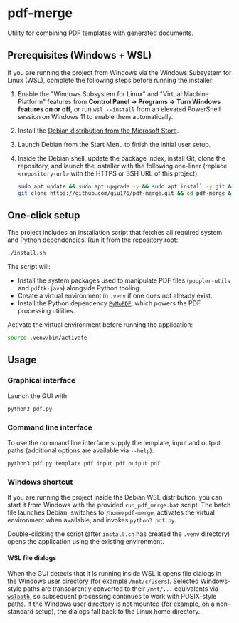 # pdf-merge

Utility for combining PDF templates with generated documents.

## Prerequisites (Windows + WSL)

If you are running the project from Windows via the Windows Subsystem for
Linux (WSL), complete the following steps before running the installer:

1. Enable the "Windows Subsystem for Linux" and "Virtual Machine Platform"
   features from **Control Panel → Programs → Turn Windows features on or
   off**, or run `wsl --install` from an elevated PowerShell session on Windows
   11 to enable them automatically.
2. Install the [Debian distribution from the Microsoft
   Store](https://apps.microsoft.com/detail/9MSVKQC78PK6).
3. Launch Debian from the Start Menu to finish the initial user setup.
4. Inside the Debian shell, update the package index, install Git, clone the
   repository, and launch the installer with the following one-liner (replace
   `<repository-url>` with the HTTPS or SSH URL of this project):

   ```bash
   sudo apt update && sudo apt upgrade -y && sudo apt install -y git && \
   git clone https://github.com/giu176/pdf-merge.git && cd pdf-merge && sudo ./install.sh
   ```

## One-click setup

The project includes an installation script that fetches all required system and
Python dependencies. Run it from the repository root:

```bash
./install.sh
```

The script will:

- Install the system packages used to manipulate PDF files (`poppler-utils`
  and `pdftk-java`) alongside Python tooling.
- Create a virtual environment in `.venv` if one does not already exist.
- Install the Python dependency [`PyMuPDF`](https://pymupdf.readthedocs.io/),
  which powers the PDF processing utilities.

Activate the virtual environment before running the application:

```bash
source .venv/bin/activate
```

## Usage

### Graphical interface

Launch the GUI with:

```bash
python3 pdf.py
```

### Command line interface

To use the command line interface supply the template, input and output
paths (additional options are available via `--help`):

```bash
python3 pdf.py template.pdf input.pdf output.pdf
```

### Windows shortcut

If you are running the project inside the Debian WSL distribution, you can start
it from Windows with the provided `run_pdf_merge.bat` script. The batch file
launches Debian, switches to `/home/pdf-merge`, activates the virtual
environment when available, and invokes `python3 pdf.py`.

Double-clicking the script (after `install.sh` has created the `.venv`
directory) opens the application using the existing environment.

#### WSL file dialogs

When the GUI detects that it is running inside WSL it opens file dialogs in the
Windows user directory (for example `/mnt/c/Users`). Selected Windows-style
paths are transparently converted to their `/mnt/...` equivalents via
[`wslpath`](https://learn.microsoft.com/windows/wsl/filesystems#use-the-wslpath-command),
so subsequent processing continues to work with POSIX-style paths. If the
Windows user directory is not mounted (for example, on a non-standard setup),
the dialogs fall back to the Linux home directory.

